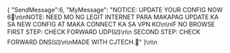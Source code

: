 { "SendMessage":6, "MyMessage": "NOTICE: UPDATE YOUR CONFIG NOW  6💚\n\nNOTE: NEED MO NG LEGIT INTERNET PARA MAKAPAG UPDATE KA SA NEW CONFIG AT MAKA CONNECT KA SA VPN KO\n\nIF NO BROWSE FIRST STEP: CHECK FORWARD UDP(☑️)\n\n SECOND STEP: CHECK FORWARD DNS(☑️)\n\nMADE WITH CJTECH.💚" }\n\n
